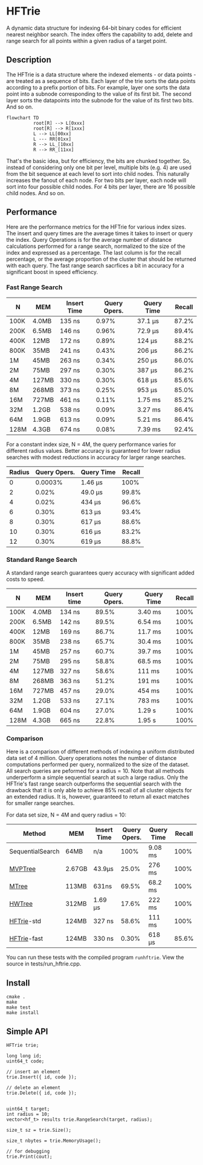 #					 HFTrie 

A dynamic data structure for indexing 64-bit binary codes for
efficient nearest neighbor search.  The index offers the capability
to add, delete and range search for all points within a given radius
of a target point. 


## 	              Description

The HFTrie is a data structure where the indexed elements - or data points - are
treated as a sequence of bits.  Each layer of the trie sorts the data points according
to a prefix portion of bits.  For example, layer one sorts the data point into a subnode
corresponding to the value of its first bit.  The second layer sorts the datapoints into
the subnode for the value of its first two bits.  And so on.  

```mermaid
flowchart TD
		  root[R] --> L[0xxx]
		  root[R] --> R[1xxx]
		  L --> LL[00xx]
		  L --- RR[01xx]
		  R --> LL_[10xx]
		  R --> RR_[11xx]
```

That's the basic idea, but for efficiency, the bits are chunked together.
So, instead of considering only one bit per level, multiple bits (e.g. 4) are used from the bit sequence
at each level to sort into child nodes.  This naturally increases the fanout of each node.  For two bits
per layer, each node will sort into four possible child nodes.  For 4 bits per layer, there
are 16 possible child nodes.  And so on. 


## 		  		  Performance

Here are the performance metrics for the HFTrie for various index sizes.
The insert and query times are the average times it takes to insert or query the index.
Query Operations is for the average number of distance calculations performed for a range search,
normalized to the size of the index and expressed as a percentage.
The last column is for the recall percentage,
or the average proportion of the cluster that should be returned with each query.
The fast range search sacrfices a bit in accuracy for a significant boost in speed efficiency.   

### Fast Range Search

|  N   |  MEM  | Insert Time |  Query Opers.  |  Query Time  |  Recall  |
|------|-------|-------------|----------------|--------------|----------|
| 100K | 4.0MB |  135 ns  |  0.97%  | 37.1 &mu;s |  87.2%  |
| 200K | 6.5MB |  146 ns  |  0.96%  | 72.9 &mu;s |  89.4%  |
| 400K |  12MB |  172 ns  |  0.89%  | 124 &mu;s  |  88.2%  |
| 800K |  35MB |  241 ns  |  0.43%  | 206 &mu;s  |  86.2%  |
|   1M |  45MB |  263 ns  |  0.34%  | 250 &mu;s  |  86.0%  |
|   2M |  75MB |  297 ns  |  0.30%  | 387 &mu;s  |  86.2%  |
|   4M | 127MB |  330 ns  |  0.30%  | 618 &mu;s  |  85.6%  |
|   8M | 268MB |  373 ns  |  0.25%  | 953 &mu;s  |  85.0%  |
|  16M | 727MB |  461 ns  |  0.11%  |  1.75 ms   |  85.2%  |
|  32M | 1.2GB |  538 ns  |  0.09%  |  3.27 ms   |  86.4%  |
|  64M | 1.9GB |  613 ns  |  0.09%  |  5.21 ms   |  86.4%  |
| 128M | 4.3GB |  674 ns  |  0.08%  |  7.39 ms   |  92.4%  |


For a constant index size, N = 4M, the query performance varies for different radius values.
Better accuracy is guaranteed for lower radius searches with modest reductions in accuracy
for larger range searches.

| Radius | Query Opers. | Query Time | Recall |
|--------|--------------|------------|--------|
|  0 | 0.0003% | 1.46 &mu;s | 100%  |
|  2 | 0.02%   | 49.0 &mu;s | 99.8% |
|  4 | 0.02%   | 434 &mu;s  | 96.6% |
|  6 | 0.30%   | 613 &mu;s  | 93.4% |
|  8 | 0.30%   | 617 &mu;s  | 88.6% |
| 10 | 0.30%   | 616 &mu;s  | 83.2% |
| 12 | 0.30%   | 619 &mu;s  | 88.8% |


### Standard Range Search

A standard range search guarantees query accuracy with significant added
costs to speed.  


|   N  |  MEM  |  Insert time  |  Query Opers.  |  Query Time  |  Recall  |
|------|-------|---------------|----------------|--------------|----------|
| 100K | 4.0MB |  134 ns  |  89.5%  |  3.40 ms |  100%  |
| 200K | 6.5MB |  142 ns  |  89.5%  |  6.54 ms |  100%  |
| 400K |  12MB |  169 ns  |  86.7%  |  11.7 ms |  100%  |
| 800K |  35MB |  238 ns  |  65.7%  |  30.4 ms |  100%  |
|   1M |  45MB |  257 ns  |  60.7%  |  39.7 ms |  100%  |
|   2M |  75MB |  295 ns  |  58.8%  |  68.5 ms |  100%  |
|   4M | 127MB |  327 ns  |  58.6%  |  111 ms  |  100%  |
|   8M | 268MB |  363 ns  |  51.2%  |  191 ms  |  100%  |
|  16M | 727MB |  457 ns  |  29.0%  |  454 ms  |  100%  |
|  32M | 1.2GB |  533 ns  |  27.1%  |  783 ms  |  100%  |
|  64M | 1.9GB |  604 ns  |  27.0%  |  1.29 s  |  100%  |
| 128M | 4.3GB |  665 ns  |  22.8%  |  1.95 s  |  100%  |


### Comparison

Here is a comparison of different methods of indexing a uniform distributed
data set of 4 million.  Query operations notes the number of distance computations
performed per query, normalized to the size of the dataset.  All search queries are
peformed for a radius = 10.  Note that all methods underperform a simple sequential
search at such a large radius. Only the HFTrie's fast range search outperforms the
sequential search with the drawback that it is only able to achieve 85% recall of
all cluster objects for an extended radius.
It is, however, guaranteed to return all exact matches for smaller range searches.


For data set size, N = 4M and query radius = 10:


|  Method     |  MEM  |  Insert Time  |  Query Opers.  |  Query Time  |  Recall  |
|-------------|-------|---------------|----------------|--------------|----------|
| SequentialSearch |  64MB  |  n/a  |  100%  | 9.08 ms  |  100%  |
| [MVPTree](https://github.com/starkdg/mvptree)     |  2.67GB |  43.9&mu;s  | 25.0%  |  276 ms  |  100% |
| [MTree](https://github.com/starkdg/mtree)       |  113MB  |  631ns   |  69.5%  |  68.2 ms  |  100%  |  
| [HWTree](https://github.com/starkdg/hwtree)      |  312MB  |  1.69 &mu;s  |  17.6%  |  222 ms  | 100%  |
| [HFTrie](https://github.com/starkdg/hftrie)-std  |  124MB  |  327 ns  |  58.6%  |  111 ms  |  100%  |
| [HFTrie](https://github.com/starkdg/hftrie)-fast |  124MB  |  330 ns  |  0.30%  |  618 &mu;s  |  85.6%  | 


You can run these tests with the compiled program `runhftrie`.
View the source in tests/run_hftrie.cpp.  


##                  Install

```
cmake .
make
make test
make install
```

##                 Simple API

```
HFTrie trie;

long long id;
uint64_t code;

// insert an element
trie.Insert({ id, code });

// delete an element
trie.Delete({ id, code });


uint64_t target;
int radius = 10;
vector<hf_t> results trie.RangeSearch(target, radius);

size_t sz = trie.Size();

size_t nbytes = trie.MemoryUsage();

// for debugging
trie.Print(cout);

```

